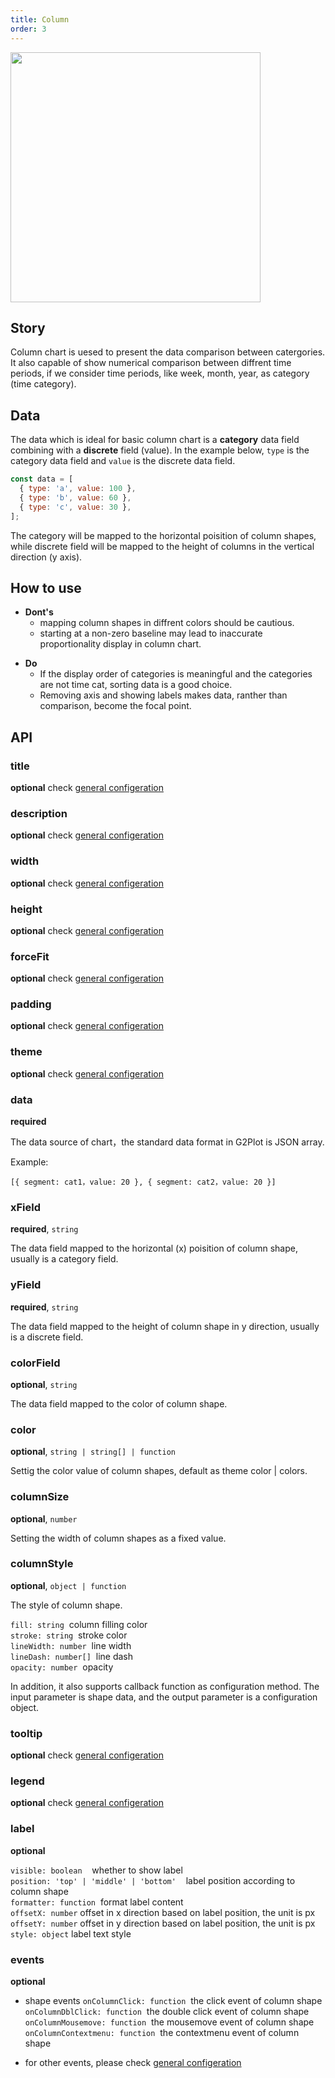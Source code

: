 ```yaml
---
title: Column
order: 3
---
```


<img src = 'https://gw.alipayobjects.com/mdn/rms_d314dd/afts/img/A*j4gkSL9OhCIAAAAAAAAAAABkARQnAQ' width = '400'>

## Story

Column chart is uesed to present the data comparison between catergories. It also capable of show numerical comparison between diffrent time periods, if we consider time periods, like week, month, year, as category (time category).

## Data

The data which is ideal for basic column chart is a **category** data field combining with a **discrete** field (value). In the example below, `type` is the category data field and `value` is the discrete data field.

```js
const data = [
  { type: 'a', value: 100 },
  { type: 'b', value: 60 },
  { type: 'c', value: 30 },
];
```

The category will be mapped to the horizontal poisition of column shapes, while discrete field will be mapped to the height of columns in the vertical direction (y axis).

## How to use

- **Dont's**
  - mapping column shapes in diffrent colors should be cautious.
  - starting at a non-zero baseline may lead to inaccurate proportionality display in column chart.

* **Do**
  - If the display order of categories is meaningful and the categories are not time cat, sorting data is a good choice.
  - Removing axis and showing labels makes data, ranther than comparison, become the focal point.

## API

### title

**optional** check [general configeration](../general-config#title)

### description

**optional** check [general configeration](../general-config#description)

### width

**optional** check [general configeration](../general-config#width)

### height

**optional** check [general configeration](../general-config#height)

### forceFit

**optional** check [general configeration](../general-config#forceFit)

### padding

**optional** check [general configeration](../general-config#padding)

### theme

**optional** check [general configeration](../general-config#theme)

### data

**required**

The data source of chart，the standard data format in G2Plot is JSON array.

Example:

`[{ segment: cat1，value: 20 }, { segment: cat2，value: 20 }]`

### xField

**required**, `string`

The data field mapped to the horizontal (x) poisition of column shape, usually is a category field.

### yField

**required**, `string`

The data field mapped to the height of column shape in y direction, usually is a discrete field.

### colorField

**optional**, `string`

The data field mapped to the color of column shape.

### color

**optional**, `string | string[] | function`

Settig the color value of column shapes, default as theme color | colors.

### columnSize

**optional**, `number`

Setting the width of column shapes as a fixed value.

### columnStyle

**optional**, `object | function`

The style of column shape.

`fill: string`  column filling color<br />
`stroke: string`  stroke color<br />
`lineWidth: number`  line width<br />
`lineDash: number[]`  line dash<br />
`opacity: number`  opacity

In addition, it also supports callback function as configuration method. The input parameter is shape data, and the output parameter is a configuration object.

### tooltip

**optional** check [general configeration](../general-config#tooltip)

### legend

**optional** check [general configeration](../general-config#legend)

### label

**optional**

`visible: boolean`    whether to show label<br />
`position: 'top' | 'middle' | 'bottom'`    label position according to column shape<br />
`formatter: function`  format label content<br />
`offsetX: number` offset in x direction based on label position, the unit is px<br />
`offsetY: number` offset in y direction based on label position, the unit is px<br/>
`style: object` label text style

### events

**optional**

- shape events
  `onColumnClick: function`  the click event of column shape<br />
  `onColumnDblClick: function`  the double click event of column shape<br />
  `onColumnMousemove: function`  the mousemove event of column shape<br />
  `onColumnContextmenu: function`  the contextmenu event of column shape

- for other events, please check [general configeration](../general-config#events)
